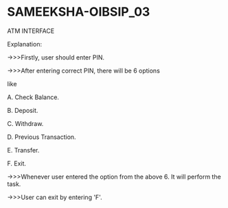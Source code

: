 # SAMEEKSHA-OIBSIP_03

ATM INTERFACE

Explanation:

 ->>>Firstly, user should enter PIN.

 ->>>After entering correct PIN, there will be 6 options

like

A. Check Balance.

B. Deposit.

C. Withdraw.

D. Previous Transaction.

E. Transfer.

F. Exit.

 ->>>Whenever user entered the option from the above 6. It will perform the task.

 ->>>User can exit by entering 'F'.
